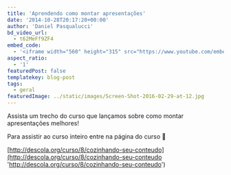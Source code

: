 ```yaml
---
title: 'Aprendendo como montar apresentações'
date: '2014-10-28T20:17:20+00:00'
author: 'Daniel Pasqualucci'
bd_video_url:
  - t62MeFf9ZF4
embed_code:
  - '<iframe width="560" height="315" src="https://www.youtube.com/embed/t62MeFf9ZF4" frameborder="0" allowfullscreen></iframe>'
aspect_ratio:
  - '1'
featuredPost: false
templatekey: blog-post
tags:
  - geral
featuredImage: ../static/images/Screen-Shot-2016-02-29-at-12.jpg
---
```


Assista um trecho do curso que lançamos sobre como montar apresentações melhores!

Para assistir ao curso inteiro entre na página do curso 🙂

[http://descola.org/curso/8/cozinhando-seu-conteudo](http://descola.org/curso/8/cozinhando-seu-conteudo 'http://descola.org/curso/8/cozinhando-seu-conteudo')
